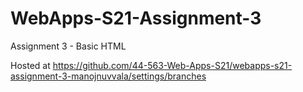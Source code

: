 # WebApps-S21-Assignment-3
Assignment 3 - Basic HTML

Hosted at https://github.com/44-563-Web-Apps-S21/webapps-s21-assignment-3-manojnuvvala/settings/branches
